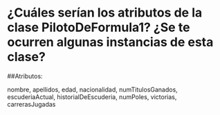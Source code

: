 ﻿# ¿Cuáles serían los atributos de la clase PilotoDeFormula1? ¿Se te ocurren algunas instancias de esta clase?
##Atributos:

nombre, apellidos, edad, nacionalidad, numTitulosGanados, escuderiaActual, historialDeEscuderia, numPoles, victorias, carrerasJugadas

